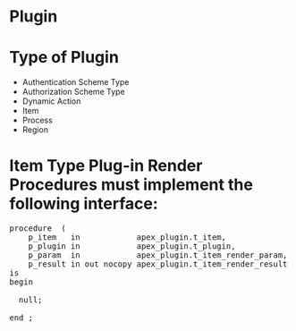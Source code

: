 # Plugin

# Type of Plugin
<ul>
    <li>Authentication Scheme Type</li>
    <li>Authorization Scheme Type</li>
    <li>Dynamic Action</li>
    <li>Item</li>
    <li>Process</li>
    <li>Region</li>
</ul>

# Item Type Plug-in Render Procedures must implement the following interface:
<pre>
procedure <name of procedure> (
    p_item   in            apex_plugin.t_item,
    p_plugin in            apex_plugin.t_plugin,
    p_param  in            apex_plugin.t_item_render_param,
    p_result in out nocopy apex_plugin.t_item_render_result )
is
begin
  
  null;
  
end <name of procedure>;
</pre>
